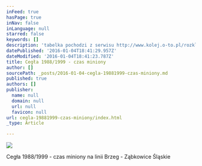```yaml
---
inFeed: true
hasPage: true
inNav: false
inLanguage: null
starred: false
keywords: []
description: 'tabelka pochodzi z serwisu http://www.kolej.o-to.pl/rozklady/'
datePublished: '2016-01-04T18:41:29.957Z'
dateModified: '2016-01-04T18:41:23.787Z'
title: Cegła 1988/1999 - czas miniony
author: []
sourcePath: _posts/2016-01-04-cegla-19881999-czas-miniony.md
published: true
authors: []
publisher:
  name: null
  domain: null
  url: null
  favicon: null
url: cegla-19881999-czas-miniony/index.html
_type: Article

---
```

![](https://s3-us-west-2.amazonaws.com/the-grid-img/p/05d606e6da2df1a1a77c1696ddcc8a35fff020a8.jpg)

Cegła 1988/1999 - czas miniony na linii Brzeg - Ząbkowice Śląskie